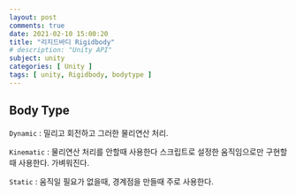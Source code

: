 ```yaml
---
layout: post
comments: true
date: 2021-02-10 15:00:20
title: "리지드바디 Rigidbody"
# description: "Unity API"
subject: unity
categories: [ Unity ]
tags: [ unity, Rigidbody, bodytype ]
---
```


## Body Type

`Dynamic` : 밀리고 회전하고 그러한 물리연산 처리.

`Kinematic` : 물리연산 처리를 안할때 사용한다 스크립트로 설정한 움직임으로만 구현할때 사용한다. 가벼워진다.

`Static` : 움직일 필요가 없을때, 경계점을 만들때 주로 사용한다.
